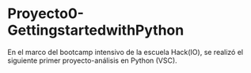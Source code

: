 # Proyecto0-GettingstartedwithPython
En el marco del bootcamp intensivo de la escuela Hack(IO), se realizó el siguiente primer proyecto-análisis en Python (VSC).
